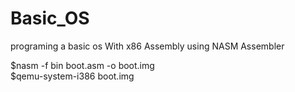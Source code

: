 # Basic_OS
programing a basic os With x86 Assembly using NASM Assembler

$nasm -f bin boot.asm -o boot.img  
$qemu-system-i386 boot.img
